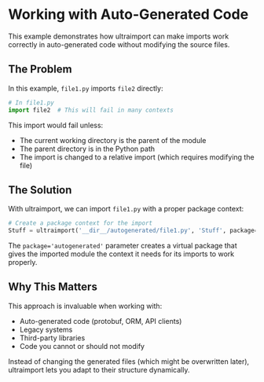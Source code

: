 # Working with Auto-Generated Code

This example demonstrates how ultraimport can make imports work correctly in auto-generated code without modifying the source files.

## The Problem

In this example, `file1.py` imports `file2` directly:

```python
# In file1.py
import file2  # This will fail in many contexts
```

This import would fail unless:
- The current working directory is the parent of the module
- The parent directory is in the Python path
- The import is changed to a relative import (which requires modifying the file)

## The Solution

With ultraimport, we can import `file1.py` with a proper package context:

```python
# Create a package context for the import
Stuff = ultraimport('__dir__/autogenerated/file1.py', 'Stuff', package='autogenerated')
```

The `package='autogenerated'` parameter creates a virtual package that gives the imported module the context it needs for its imports to work properly.

## Why This Matters

This approach is invaluable when working with:

- Auto-generated code (protobuf, ORM, API clients)
- Legacy systems
- Third-party libraries
- Code you cannot or should not modify

Instead of changing the generated files (which might be overwritten later), ultraimport lets you adapt to their structure dynamically.